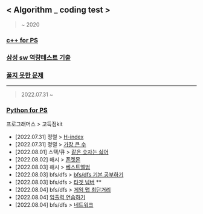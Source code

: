 ## < Algorithm _ coding test >

> ~ 2020
### [c++ for PS](ps_c++)
### [삼성 sw 역량테스트 기출](Samsung_SW_test)
### [풀지 못한 문제](cannot_solve)
---
> 2022.07.31 ~
### [Python for PS](ps_python)

프로그래머스 > 고득점kit
* [2022.07.31] 정렬 > [H-index](ps_python/programmers/2022/sort_h-index.py)
* [2022.07.31] 정렬 > [가장 큰 수](ps_python/programmers/2022/sort_bignum.py)
* [2022.08.01] 스택/큐 > [같은 숫자는 싫어](ps_python/programmers/2022/stack_donlikesame.py)
* [2022.08.02] 해시 >  [폰켓몬](ps_python/programmers/2022/hash_phoneketmon.py)
* [2022.08.03] 해시 > [베스트앨범](ps_python/programmers/2022/hash_bestalbum.py)
* [2022.08.03] bfs/dfs > [bfs/dfs 기본 공부하기](ps_python/programmers/2022/dfs_bfs.py)
* [2022.08.03] bfs/dfs > [타겟 넘버](ps_python/programmers/2022/dfsbfs_targetnum.py) **
* [2022.08.04] bfs/dfs > [게임 맵 최단거리](ps_python/programmers/2022/dfsbfs_gamemapshort.py)
* [2022.08.04] [입출력 연습하기](ps_python/programmers/2022/io.py)
* [2022.08.04] bfs/dfs > [네트워크](ps_python/programmers/2022/dfsbfs_network.py)